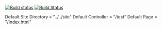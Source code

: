 [![Build status](https://ci.appveyor.com/api/projects/status/qoe9r2x8ldm4vtxe?svg=true)](https://ci.appveyor.com/project/Dmiri/httpserverpoco)
[![Build Status](https://travis-ci.com/Dmiri/HttpServerPOCO.svg?branch=master)](https://travis-ci.com/Dmiri/HttpServerPOCO)

Default Site Directory = "../../site"
Default Controller = "/test"
Default Page = "/Index.html"
